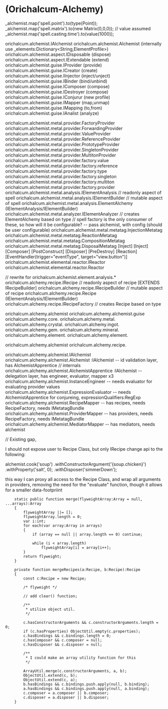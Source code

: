 (Orichalcum-Alchemy)
====================
_alchemist.map('spell.point').to(type(Point));
_alchemist.map('spell.matrix').to(new Matrix(0,0,0)); // value assumed
_alchemist.map('spell.casting.time').to(value(1000));

orichalcum.alchemist.IAlchemist
orichalcum.alchemist.Alchemist  	(internally use _elements:Dictionary<String,ElementProfile>)
orichalcum.alchemist.aspect.IDisposable	(dispose)
orichalcum.alchemist.aspect.IExtendable	(extend)
orichalcum.alchemist.guise.IProvider	(provide)
orichalcum.alchemist.guise.ICreator	(create)
orichalcum.alchemist.guise.IInjector	(inject/unject)
orichalcum.alchemist.guise.IBinder	(bind/unbind)
orichalcum.alchemist.guise.IComposer	(compose)
orichalcum.alchemist.guise.IDestroyer	(compose)
orichalcum.alchemist.guise.IConjurur	(new profile)
orichalcum.alchemist.guise.IMapper	(map,unmap)
orichalcum.alchemist.guise.IMapping	(to,from)
orichalcum.alchemist.guise.IAnalist	(analyze)

orichalcum.alchemist.metal.provider.FactoryProvider
orichalcum.alchemist.metal.provider.ForwardingProvider
orichalcum.alchemist.metal.provider.ValueProvider
orichalcum.alchemist.metal.provider.ReferenceProvider
orichalcum.alchemist.metal.provider.PrototypeProvider
orichalcum.alchemist.metal.provider.SingletonProvider
orichalcum.alchemist.metal.provider.MultitonProvider
orichalcum.alchemist.metal.provider.factory.value
orichalcum.alchemist.metal.provider.factory.reference
orichalcum.alchemist.metal.provider.factory.type
orichalcum.alchemist.metal.provider.factory.singleton
orichalcum.alchemist.metal.provider.factory.multiton
orichalcum.alchemist.metal.provider.factory.provider
orichalcum.alchemist.metal.analysis.IElementAnalysis	// readonly aspect of spell
orichalcum.alchemist.metal.analysis.IElementBuilder		// mutable aspect of spell
orichalcum.alchemist.metal.analysis.ElementAlchemy		(IElementAnalysis/IElementBuilder)
orichalcum.alchemist.metal.analyzer.IElementAnalyzer	// creates ElementAlchemy based on type
// spell factory is the only consumer of these, so how will it be configurable? -- pass alchemist, with config (should be user configurable)
orichalcum.alchemist.metal.metatag.InjectionMetatag
orichalcum.alchemist.metal.metatag.ReactionMetatag
orichalcum.alchemist.metal.metatag.CompositionMetatag
orichalcum.alchemist.metal.metatag.DisposalMetatag
[Inject]	[Inject]
[Composer]	[PostConstruct]
[Disposer]	[PreDestroy]
[Reaction]	[EventHandler(trigger="eventType", target="view.button")]
orichalcum.alchemist.elemental.reactor.IReactor
orichalcum.alchemist.elemental.reactor.Reactor

// rewrite for orichalcum.alchemist.element.analysis.*
orichalcum.alchemy.recipe.IRecipe           // readonly aspect of recipe [EXTENDS IRecipeBuilder]
orichalcum.alchemy.recipe.IRecipeBuilder		// mutable aspect of recipe
orichalcum.alchemy.recipe.Recipe        		(IElementAnalysis/IElementBuilder)
orichalcum.alchemy.recipe.IRecipeFactory   	// creates Recipe based on type

orichalcum.alchemy.alchemist
orichalcum.alchemy.alchemist.guise
orichalcum.alchemy.core.
orichalcum.alchemy.metal.
orichalcum.alchemy.crystal.
orichalcum.alchemy.ingot.
orichalcum.alchemy.gem.
orichalcum.alchemy.mineral.
orichalcum.alchemy.element.
orichalcum.alchemy.element.


orichalcum.alchemy.alchemist
orichalcum.alchemy.recipe.

orichalcum.alchemy.alchemist.IAlchemist
orichalcum.alchemy.alchemist.Alchemist				:IAlchemist -- id validation layer, has AlchemistApprentice
// internals
orichalcum.alchemy.alchemist.AlchemistApprentice	:IAlchemist -- delegation layer, has engineer, evaluator, mapper x3
orichalcum.alchemy.alchemist.InstanceEngineer		-- needs evaluator for evaluating provider values
orichalcum.alchemy.alchemist.ExpressionEvaluator	-- needs AlchemistApprentice for conjureing, expressionQualifiers:RegExp
orichalcum.alchemy.alchemist.RecipeMapper			-- has recipes, needs RecipeFactory, needs IMetatagBundle
orichalcum.alchemy.alchemist.ProviderMapper			-- has providers, needs RecipeFactory, needs IMetatagBundle
orichalcum.alchemy.alchemist.MediatorMapper			-- has mediators, needs alchemist

// Existing gap,

I should not expose user to Recipe Class, but only IRecipe
change api to the following:

alchemist.cook('soup')
	.withConstructorArgument('{soup.chicken}')
	.withProperty('salt', 0);
	.withDisposer('simmerDown');

this way I can proxy all access to the Recipe Class, and wrap all arguments in providers, removing the need for the
"evaluate" function, though it allows for a smaller data-footpriint


		static public function merge(flyweightArray:Array = null, ...arrays):Array
		{
			flyweightArray ||= [];
			flyweightArray.length = 0;
			var i:int;
			for each(var array:Array in arrays)
			{
				if (array == null || array.length == 0) continue;
				
				while (i < array.length)
					flyweightArray[i] = array[i++];
			}
			return flyweight;
		}
		
		private function mergeRecipes(a:Recipe, b:Recipe):Recipe
		{
			const c:Recipe = new Recipe;
			
			/* flyweight */
			
			// add clear() function;
			
			/**
			 * utilize object util.
			 */
			
			c.hasConstructorArguments && c.constructorArguments.length = 0;
			if (c.hasProperties) ObjectUtil.empty(c.properties);
			c.hasBindings && c.bindings.length = 0;
			c.hasComposer && c.composer = null;
			c.hasDisposer && c.disposer = null;
			
			/**
			 * I could make an array utility function for this
			 */
			
			ArrayUtil.merge(c.constructorArguments, a, b);
			ObjectUtil.extend(c, b);
			ObjectUtil.extend(c, a);
			b.hasBindings && c.bindings.push.apply(null, b.binding);
			a.hasBindings && c.bindings.push.apply(null, a.binding);
			c.composer = a.composer || b.composer;
			c.disposer = a.disposer || b.disposer;
		}














